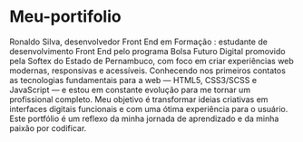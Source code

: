 # Meu-portifolio
 Ronaldo Silva, desenvolvedor Front End em Formação : estudante de desenvolvimento Front End pelo programa Bolsa Futuro Digital promovido pela Softex do Estado de Pernambuco, com foco em criar experiências web modernas, responsivas e acessíveis. Conhecendo  nos primeiros contatos as tecnologias fundamentais para a web — HTML5, CSS3/SCSS e JavaScript — e estou em constante evolução para me tornar um profissional completo. Meu objetivo é transformar ideias criativas em interfaces digitais funcionais e com uma ótima experiência para o usuário. Este portfólio é um reflexo da minha jornada de aprendizado e da minha paixão por codificar.
